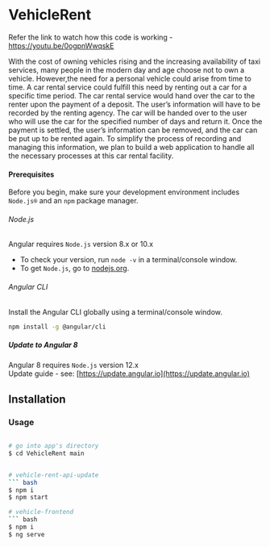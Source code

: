 # VehicleRent
Refer the link to watch how this code is working - https://youtu.be/0ogpnWwqskE

With the cost of owning vehicles rising and the increasing availability of taxi
services, many people in the modern day and age choose not to own a vehicle.
However,the need for a personal vehicle could arise from time to time. A car
rental service could fulfill this need by renting out a car for a specific time period.
The car rental service would hand over the car to the renter upon the payment of a
deposit. The user’s information will have to be recorded by the renting agency. The
car will be handed over to the user who will use the car for the specified number of
days and return it. Once the payment is settled, the user’s information can be
removed, and the car can be put up to be rented again. To simplify the process of
recording and managing this information, we plan to build a web application to
handle all the necessary processes at this car rental facility.

#### Prerequisites
Before you begin, make sure your development environment includes `Node.js®` and an `npm` package manager.

###### Node.js
Angular requires `Node.js` version 8.x or 10.x

- To check your version, run `node -v` in a terminal/console window.
- To get `Node.js`, go to [nodejs.org](https://nodejs.org/).

###### Angular CLI
Install the Angular CLI globally using a terminal/console window.
```bash
npm install -g @angular/cli
```

##### Update to Angular 8
Angular 8 requires `Node.js` version 12.x   
Update guide - see: [https://update.angular.io](https://update.angular.io)

## Installation

### Usage

``` bash

# go into app's directory
$ cd VehicleRent main


# vehicle-rent-api-update
``` bash
$ npm i
$ npm start

# vehicle-frontend
``` bash
$ npm i
$ ng serve


